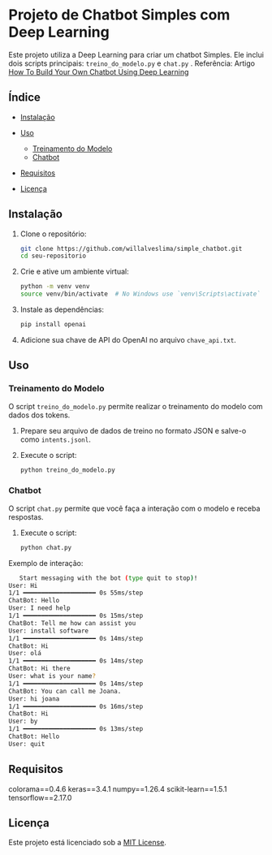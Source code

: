 
# Projeto de Chatbot Simples com Deep Learning

Este projeto utiliza a Deep Learning para criar um chatbot Simples. Ele inclui dois scripts principais:   `treino_do_modelo.py` e  `chat.py` .
Referência: Artigo  [How To Build Your Own Chatbot Using Deep Learning](https://https://towardsdatascience.com/how-to-build-your-own-chatbot-using-deep-learning-bb41f970e281)

## Índice

- [Instalação](#instalação)
- [Uso](#uso)
  - [Treinamento do Modelo](#treinamento-do-modelo)
  - [Chatbot](#chatbot)
  
- [Requisitos](#requisitos)
- [Licença](#licença)

## Instalação

1. Clone o repositório:
    ```sh
    git clone https://github.com/willalveslima/simple_chatbot.git
    cd seu-repositorio
    ```

2. Crie e ative um ambiente virtual:
    ```sh
    python -m venv venv
    source venv/bin/activate  # No Windows use `venv\Scripts\activate`
    ```

3. Instale as dependências:
    ```sh
    pip install openai
    ```

4. Adicione sua chave de API do OpenAI no arquivo `chave_api.txt`.

## Uso



### Treinamento do Modelo

O script `treino_do_modelo.py` permite realizar o treinamento do modelo com dados dos tokens.

1. Prepare seu arquivo de dados de treino no formato JSON e salve-o como `intents.jsonl`.

2. Execute o script:
    ```sh
    python treino_do_modelo.py
    ```

### Chatbot

O script `chat.py` permite que você faça a interação com o modelo e receba respostas.

1. Execute o script:
    ```sh
    python chat.py
    ```

Exemplo de interação:

```sh
   Start messaging with the bot (type quit to stop)!
User: Hi 
1/1 ━━━━━━━━━━━━━━━━━━━━ 0s 55ms/step
ChatBot: Hello
User: I need help
1/1 ━━━━━━━━━━━━━━━━━━━━ 0s 15ms/step
ChatBot: Tell me how can assist you
User: install software
1/1 ━━━━━━━━━━━━━━━━━━━━ 0s 14ms/step
ChatBot: Hi
User: olá
1/1 ━━━━━━━━━━━━━━━━━━━━ 0s 14ms/step
ChatBot: Hi there
User: what is your name?
1/1 ━━━━━━━━━━━━━━━━━━━━ 0s 14ms/step
ChatBot: You can call me Joana.
User: hi joana
1/1 ━━━━━━━━━━━━━━━━━━━━ 0s 16ms/step
ChatBot: Hi
User: by
1/1 ━━━━━━━━━━━━━━━━━━━━ 0s 13ms/step
ChatBot: Hello
User: quit
```


## Requisitos

colorama==0.4.6
keras==3.4.1
numpy==1.26.4
scikit-learn==1.5.1
tensorflow==2.17.0



## Licença

Este projeto está licenciado sob a [MIT License](LICENSE).
